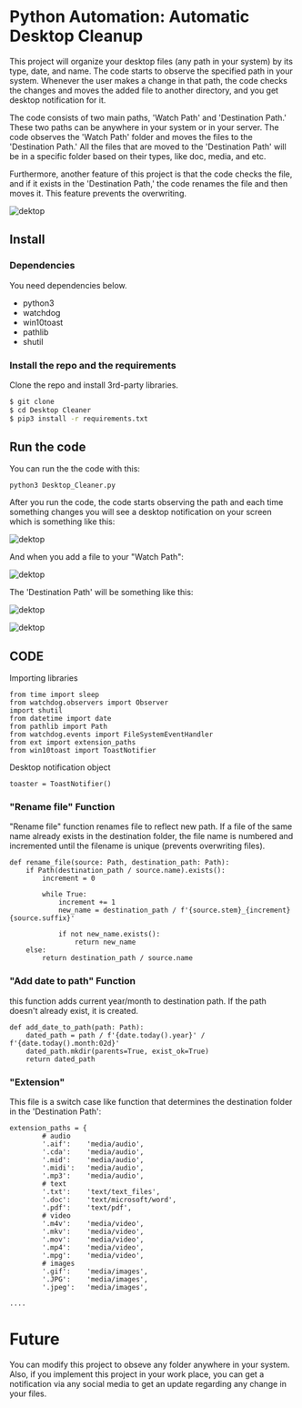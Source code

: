 # Python Automation: Automatic Desktop Cleanup 
This project will organize your desktop files (any path in your system) by its type, date, and name. The code starts to observe the specified path in your system. Whenever the user makes a change in that path, the code checks the changes and moves the added file to another directory, and you get desktop notification for it.

The code consists of two main paths, 'Watch Path' and 'Destination Path.' These two paths can be anywhere in your system or in your server. The code observes the 'Watch Path' folder and moves the files to the 'Destination Path.' All the files that are moved to the 'Destination Path' will be in a specific folder based on their types, like doc, media, and etc.

Furthermore, another feature of this project is that the code checks the file, and if it exists in the 'Destination Path,' the code renames the file and then moves it. This feature prevents the overwriting.


![dektop](./etc/example.gif)



 
## Install

### Dependencies

You need dependencies below.

- python3
- watchdog
- win10toast
- pathlib
- shutil



### Install the repo and the requirements

Clone the repo and install 3rd-party libraries.

```bash
$ git clone 
$ cd Desktop Cleaner
$ pip3 install -r requirements.txt
```

 
## Run the code

You can run the the code with this:

```
python3 Desktop_Cleaner.py
```
After you run the code, the code starts observing the path and each time something changes you will see a desktop notification on your screen which is something like this:

![dektop](./etc/pic0.JPG)

And when you add a file to your "Watch Path":

![dektop](./etc/pic1.JPG)

The 'Destination Path' will be something like this:

 
![dektop](./etc/pic2.JPG)
 
![dektop](./etc/pic3.JPG)


## CODE

Importing libraries 
 
 ```
from time import sleep
from watchdog.observers import Observer
import shutil
from datetime import date
from pathlib import Path
from watchdog.events import FileSystemEventHandler
from ext import extension_paths
from win10toast import ToastNotifier 
 ```
 
 Desktop notification object
 
 ```
toaster = ToastNotifier() 
 ```

### "Rename file" Function
"Rename file" function renames file to reflect new path. If a file of the same name already exists in the destination folder, the file name is numbered and incremented until the filename is unique (prevents overwriting files).

```
def rename_file(source: Path, destination_path: Path):
    if Path(destination_path / source.name).exists():
        increment = 0

        while True:
            increment += 1
            new_name = destination_path / f'{source.stem}_{increment}{source.suffix}'

            if not new_name.exists():
                return new_name
    else:
        return destination_path / source.name

```


### "Add date to path" Function
this function adds current year/month to destination path. If the path doesn't already exist, it is created.

```
def add_date_to_path(path: Path):
    dated_path = path / f'{date.today().year}' / f'{date.today().month:02d}'
    dated_path.mkdir(parents=True, exist_ok=True)
    return dated_path

```


### "Extension"
This file is a switch case like function that determines the destination folder in the 'Destination Path':

```
extension_paths = {
        # audio
        '.aif':    'media/audio',
        '.cda':    'media/audio',
        '.mid':    'media/audio',
        '.midi':   'media/audio',
        '.mp3':    'media/audio',
        # text
        '.txt':    'text/text_files',
        '.doc':    'text/microsoft/word',
        '.pdf':    'text/pdf',
        # video
        '.m4v':    'media/video',
        '.mkv':    'media/video',
        '.mov':    'media/video',
        '.mp4':    'media/video',
        '.mpg':    'media/video',
        # images
        '.gif':    'media/images',
        '.JPG':    'media/images',
        '.jpeg':   'media/images',

....

```





 
 
 # Future 
 You can modify this project to obseve any folder anywhere in your system. Also,  if you implement this project in your work place, you can get a notification via any social media to get an update regarding any change in your files.
